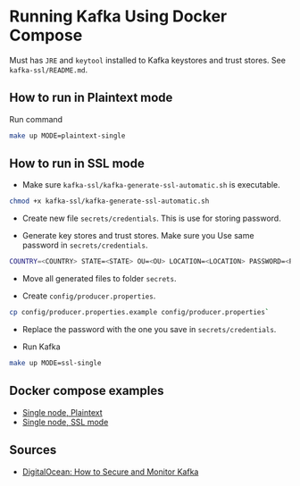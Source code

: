 # Running Kafka Using Docker Compose

Must has `JRE` and `keytool` installed to Kafka keystores and trust stores. See `kafka-ssl/README.md`.

## How to run in Plaintext mode

Run command

```sh
make up MODE=plaintext-single
```

## How to run in SSL mode

- Make sure `kafka-ssl/kafka-generate-ssl-automatic.sh` is executable.

```sh
chmod +x kafka-ssl/kafka-generate-ssl-automatic.sh
```

- Create new file `secrets/credentials`. This is use for storing password.

- Generate key stores and trust stores. Make sure you Use same password in `secrets/credentials`.

```sh
COUNTRY=<COUNTRY> STATE=<STATE> OU=<OU> LOCATION=<LOCATION> PASSWORD=<PASSWORD> ./kafka-generate-ssl-automatic.sh
```

- Move all generated files to folder `secrets`.

- Create `config/producer.properties`.

```sh
cp config/producer.properties.example config/producer.properties`
```

- Replace the password with the one you save in `secrets/credentials`.

- Run Kafka

```sh
make up MODE=ssl-single
```

## Docker compose examples

- [Single node, Plaintext](https://github.com/apache/kafka/blob/trunk/docker/examples/docker-compose-files/single-node/plaintext/docker-compose.yml)
- [Single node, SSL mode](https://github.com/apache/kafka/blob/trunk/docker/examples/docker-compose-files/single-node/ssl/docker-compose.yml)

## Sources

- [DigitalOcean: How to Secure and Monitor Kafka](https://www.digitalocean.com/community/developer-center/how-to-secure-and-monitor-kafka)
